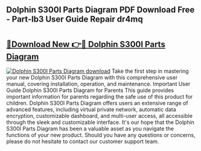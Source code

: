## Dolphin S300I Parts Diagram PDF Download Free - Part-lb3 User Guide Repair dr4mq

# <h2><a href="http://dfqd0y.blite.top/?on=Dolphin+S300I+Parts+Diagram">🔗Download New 👉🔴 Dolphin S300I Parts Diagram</a></h2>

[![Dolphin S300I Parts Diagram download](https://i.imgur.com/lujVjoI.png)](http://dfqd0y.blite.top/?on=Dolphin+S300I+Parts+Diagram)
Take the first step in mastering your new Dolphin S300I Parts Diagram with this comprehensive user manual, covering installation, operation, and maintenance. Important User Guide Dolphin S300I Parts Diagram for Parents This guide provides important information for parents regarding the safe use of this product for children. Dolphin S300I Parts Diagram offers users an extensive range of advanced features, including virtual private network, automatic data encryption, customizable dashboard, and multi-user access, all accessible through the sleek and customizable interface. It's our hope that the Dolphin S300I Parts Diagram has been a valuable asset as you navigate the functions of your new product. Should you have any questions or concerns, please do not hesitate to contact our customer support team.
